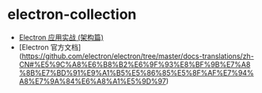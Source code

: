 # electron-collection

- [Electron 应用实战 (架构篇)](https://github.com/sorrycc/blog/issues/13)
- [Electron 官方文档] (https://github.com/electron/electron/tree/master/docs-translations/zh-CN#%E5%9C%A8%E6%B8%B2%E6%9F%93%E8%BF%9B%E7%A8%8B%E7%BD%91%E9%A1%B5%E5%86%85%E5%8F%AF%E7%94%A8%E7%9A%84%E6%A8%A1%E5%9D%97)
